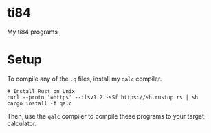 # ti84

My ti84 programs

# Setup

To compile any of the `.q` files, install my `qalc` compiler.

```
# Install Rust on Unix
curl --proto '=https' --tlsv1.2 -sSf https://sh.rustup.rs | sh
cargo install -f qalc
```

Then, use the `qalc` compiler to compile these programs to your target calculator.